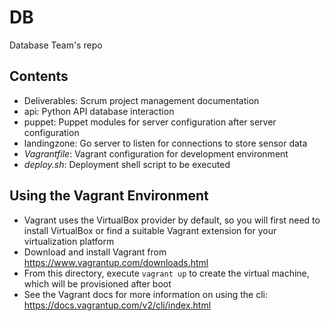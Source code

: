 DB
==

Database Team's repo

## Contents ##
 * Deliverables: Scrum project management documentation
 * api: Python API database interaction
 * puppet: Puppet modules for server configuration
   after server configuration
 * landingzone: Go server to listen for connections to
   store sensor data
 * _Vagrantfile_: Vagrant configuration for development
   environment
 * _deploy.sh_: Deployment shell script to be executed

## Using the Vagrant Environment ##
 * Vagrant uses the VirtualBox provider by default, so
   you will first need to install VirtualBox or find
   a suitable Vagrant extension for your virtualization
   platform
 * Download and install Vagrant from
   https://www.vagrantup.com/downloads.html
 * From this directory, execute `vagrant up` to create
   the virtual machine, which will be provisioned
   after boot
 * See the Vagrant docs for more information on using the
   cli: https://docs.vagrantup.com/v2/cli/index.html
   